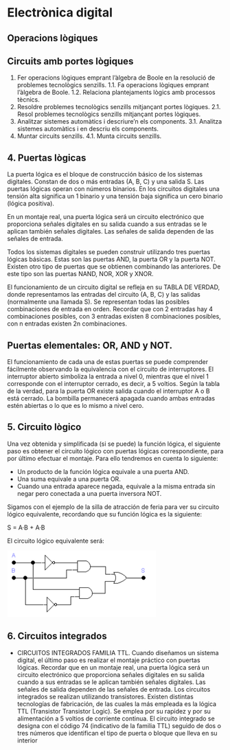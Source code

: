 # Electrònica digital




## Operacions lògiques

## Circuits amb portes lògiques

1. Fer operacions lògiques emprant l’àlgebra de Boole en la resolució de problemes tecnològics senzills.
1.1. Fa operacions lògiques emprant l’àlgebra de Boole.
1.2. Relaciona plantejaments lògics amb processos tècnics.
2. Resoldre problemes tecnològics senzills mitjançant portes lògiques.
2.1. Resol problemes tecnològics senzills mitjançant portes lògiques.
3. Analitzar sistemes automàtics i descriure’n els components.
3.1. Analitza sistemes automàtics i en descriu els components.
4. Muntar circuits senzills.
4.1. Munta circuits senzills.

## 4. Puertas lògicas

La puerta lógica es el bloque de construcción básico de los sistemas digitales. Constan de
dos o más entradas (A, B, C) y una salida S. Las puertas lógicas operan con números binarios. En los
circuitos digitales una tensión alta significa un 1 binario y una tensión baja significa un cero binario
(lógica positiva).

En un montaje real, una puerta lógica será un circuito electrónico que proporciona señales
digitales en su salida cuando a sus entradas se le aplican también señales digitales. Las señales de
salida dependen de las señales de entrada.

Todos los sistemas digitales se pueden construir utilizando tres puertas lógicas básicas.
Estas son las puertas AND, la puerta OR y la puerta NOT.
Existen otro tipo de puertas que se obtienen combinando las anteriores. De este tipo son las
puertas NAND, NOR, XOR y XNOR.

El funcionamiento de un circuito digital se refleja en su TABLA DE VERDAD, donde
representamos las entradas del circuito (A, B, C) y las salidas (normalmente una llamada S).
Se representan todas las posibles combinaciones de entrada en orden. Recordar que con 2
entradas hay 4 combinaciones posibles, con 3 entradas existen 8 combinaciones posibles, con n
entradas existen 2n combinaciones.

## Puertas elementales: OR, AND y NOT.


El funcionamiento de cada una de estas puertas se puede comprender fácilmente observando la
equivalencia con el circuito de interruptores. El interruptor abierto simboliza la entrada a nivel 0,
mientras que el nivel 1 corresponde con el interruptor cerrado, es decir, a 5 voltios.
Según la tabla de la verdad, para la puerta OR existe salida cuando el interruptor A o B está
cerrado. La bombilla permanecerá apagada cuando ambas entradas estén abiertas o lo que es lo
mismo a nivel cero.

## 5. Circuito lògico

Una vez obtenida y simplificada (si se puede) la función lógica, el siguiente paso es obtener el
circuito lógico con puertas lógicas correspondiente, para por último efectuar el montaje. Para ello
tendremos en cuenta lo siguiente:

- Un producto de la función lógica equivale a una puerta AND.
- Una suma equivale a una puerta OR.
- Cuando una entrada aparece negada, equivale a la misma entrada sin negar pero conectada a
una puerta inversora NOT.

Sigamos con el ejemplo de la silla de atracción de feria para ver su circuito lógico equivalente,
recordando que su función lógica es la siguiente:

S = A·B + A·B

El circuito lógico equivalente será:

![](img/2022-12-21-09-24-47.png)

## 6. Circuitos integrados

- CIRCUITOS INTEGRADOS FAMILIA TTL.
Cuando diseñamos un sistema digital, el último paso es realizar el montaje práctico con puertas
lógicas. Recordar que en un montaje real, una puerta lógica será un circuito electrónico que
proporciona señales digitales en su salida cuando a sus entradas se le aplican también señales
digitales. Las señales de salida dependen de las señales de entrada.
Los circuitos integrados se realizan utilizando transistores. Existen distintas tecnologías de
fabricación, de las cuales la más empleada es la lógica TTL (Transistor Transistor Logic). Se emplea
por su rapidez y por su alimentación a 5 voltios de corriente continua.
El circuito integrado se designa con el código 74 (indicativo de la familia TTL) seguido de dos o
tres números que identifican el tipo de puerta o bloque que lleva en su interior